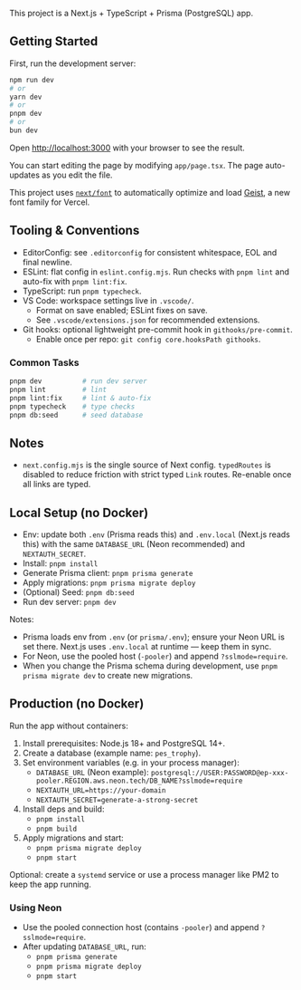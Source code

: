 This project is a Next.js + TypeScript + Prisma (PostgreSQL) app.

## Getting Started

First, run the development server:

```bash
npm run dev
# or
yarn dev
# or
pnpm dev
# or
bun dev
```

Open [http://localhost:3000](http://localhost:3000) with your browser to see the result.

You can start editing the page by modifying `app/page.tsx`. The page auto-updates as you edit the file.

This project uses [`next/font`](https://nextjs.org/docs/app/building-your-application/optimizing/fonts) to automatically optimize and load [Geist](https://vercel.com/font), a new font family for Vercel.

## Tooling & Conventions

- EditorConfig: see `.editorconfig` for consistent whitespace, EOL and final newline.
- ESLint: flat config in `eslint.config.mjs`. Run checks with `pnpm lint` and auto-fix with `pnpm lint:fix`.
- TypeScript: run `pnpm typecheck`.
- VS Code: workspace settings live in `.vscode/`.
  - Format on save enabled; ESLint fixes on save.
  - See `.vscode/extensions.json` for recommended extensions.
- Git hooks: optional lightweight pre-commit hook in `githooks/pre-commit`.
  - Enable once per repo: `git config core.hooksPath githooks`.

### Common Tasks

```bash
pnpm dev          # run dev server
pnpm lint         # lint
pnpm lint:fix     # lint & auto-fix
pnpm typecheck    # type checks
pnpm db:seed      # seed database
```

## Notes

- `next.config.mjs` is the single source of Next config. `typedRoutes` is disabled to reduce friction with strict typed `Link` routes. Re-enable once all links are typed.

<!-- Standings feature removed (free plan limitation for 2025 season) -->

## Local Setup (no Docker)

- Env: update both `.env` (Prisma reads this) and `.env.local` (Next.js reads this) with the same `DATABASE_URL` (Neon recommended) and `NEXTAUTH_SECRET`.
- Install: `pnpm install`
- Generate Prisma client: `pnpm prisma generate`
- Apply migrations: `pnpm prisma migrate deploy`
- (Optional) Seed: `pnpm db:seed`
- Run dev server: `pnpm dev`

Notes:
- Prisma loads env from `.env` (or `prisma/.env`); ensure your Neon URL is set there. Next.js uses `.env.local` at runtime — keep them in sync.
- For Neon, use the pooled host (`-pooler`) and append `?sslmode=require`.
- When you change the Prisma schema during development, use `pnpm prisma migrate dev` to create new migrations.

## Production (no Docker)

Run the app without containers:

1. Install prerequisites: Node.js 18+ and PostgreSQL 14+.
2. Create a database (example name: `pes_trophy`).
3. Set environment variables (e.g. in your process manager):
   - `DATABASE_URL` (Neon example): `postgresql://USER:PASSWORD@ep-xxx-pooler.REGION.aws.neon.tech/DB_NAME?sslmode=require`
   - `NEXTAUTH_URL=https://your-domain`
   - `NEXTAUTH_SECRET=generate-a-strong-secret`
4. Install deps and build:
   - `pnpm install`
   - `pnpm build`
5. Apply migrations and start:
   - `pnpm prisma migrate deploy`
   - `pnpm start`

Optional: create a `systemd` service or use a process manager like PM2 to keep the app running.

### Using Neon

- Use the pooled connection host (contains `-pooler`) and append `?sslmode=require`.
- After updating `DATABASE_URL`, run:
  - `pnpm prisma generate`
  - `pnpm prisma migrate deploy`
  - `pnpm start`
